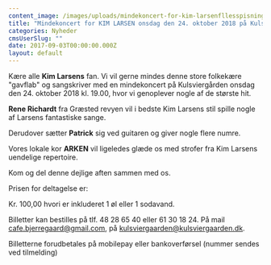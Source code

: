 ```yaml
---
content_image: /images/uploads/mindekoncert-for-kim-larsenfllesspisning-den-30-september-2017-k1800/kim-larsen-3.jpg
title: "Mindekoncert for KIM LARSEN onsdag den 24. oktober 2018 på Kulsviergården "
categories: Nyheder
cmsUserSlug: ""
date: 2017-09-03T00:00:00.000Z
layout: default
---
```


Kære alle **Kim Larsens** fan. Vi vil gerne mindes denne store folkekære "gavflab" og sangskriver med en mindekoncert på Kulsviergården onsdag den 24. oktober 2018 kl. 19.00, hvor vi genoplever nogle af de største hit. 

**Rene Richardt** fra Græsted revyen vil i bedste Kim Larsens stil spille nogle af Larsens fantastiske sange.

Derudover sætter **Patrick** sig ved guitaren og giver nogle flere numre. 

Vores lokale kor **ARKEN** vil ligeledes glæde os med strofer fra Kim Larsens uendelige repertoire.

Kom og del denne dejlige aften sammen med os.

Prisen for deltagelse er:

Kr. 100,00 hvori er inkluderet 1 øl eller 1 sodavand.

Billetter kan bestilles på tlf. 48 28 65 40 eller 61 30 18 24. På mail [cafe.bjerregaard@gmail.com](mailto:cafe.bjerregaard@gmail.com), på [kulsviergaarden@kulsviergaarden.dk](mailto:kulsviergaarden@kulsviergaarden.dk).

Billetterne forudbetales på mobilepay eller bankoverførsel (nummer sendes ved tilmelding) 